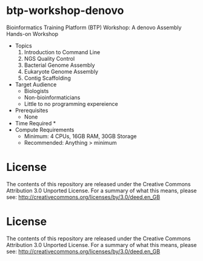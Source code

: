 # btp-workshop-denovo
Bioinformatics Training Platform (BTP) Workshop: A denovo Assembly Hands-on Workshop

  * Topics
    1. Introduction to Command Line
	2. NGS Quality Control
    2. Bacterial Genome Assembly
    3. Eukaryote Genome Assembly
    4. Contig Scaffolding
  * Target Audience
    * Biologists
	* Non-bioinformaticians
	* Little to no programming expereience
  * Prerequisites
    * None
  * Time Required
    * 
  * Compute Requirements
    * Minimum: 4 CPUs, 16GB RAM, 30GB Storage
    * Recommended: Anything > minimum

License
=======
The contents of this repository are released under the Creative Commons
Attribution 3.0 Unported License. For a summary of what this means,
please see:
http://creativecommons.org/licenses/by/3.0/deed.en_GB

License
=======
The contents of this repository are released under the Creative Commons
Attribution 3.0 Unported License. For a summary of what this means,
please see:
http://creativecommons.org/licenses/by/3.0/deed.en_GB


